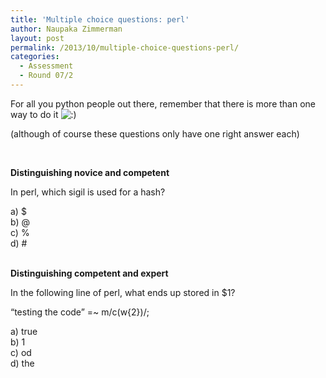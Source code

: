 ```yaml
---
title: 'Multiple choice questions: perl'
author: Naupaka Zimmerman
layout: post
permalink: /2013/10/multiple-choice-questions-perl/
categories:
  - Assessment
  - Round 07/2
---
```

For all you python people out there, remember that there is more than one way to do it <img src="http://localhost:8080/wp-includes/images/smilies/icon_smile.gif" alt=":)" class="wp-smiley" />

(although of course these questions only have one right answer each)

&nbsp;

**Distinguishing novice and competent**

In perl, which sigil is used for a hash?

a) $  
b) @  
c) %  
d) #

&nbsp;  
**Distinguishing competent and expert**

In the following line of perl, what ends up stored in $1?

&#8220;testing the code&#8221; =~ m/c(w{2})/;

a) true  
b) 1  
c) od  
d) the